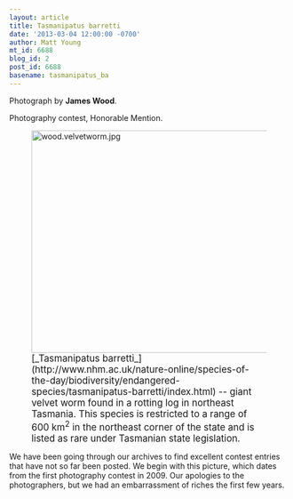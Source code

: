 ```yaml
---
layout: article
title: Tasmanipatus barretti
date: '2013-03-04 12:00:00 -0700'
author: Matt Young
mt_id: 6688
blog_id: 2
post_id: 6688
basename: tasmanipatus_ba
---
```

Photograph by **James Wood**.

Photography contest, Honorable Mention.

<figure>
<img src="http://pandasthumb.org/wood.velvetworm.jpg" alt="wood.velvetworm.jpg" width="500" height="400" />
<figcaption markdown="span">
<big>[_Tasmanipatus barretti_](http://www.nhm.ac.uk/nature-online/species-of-the-day/biodiversity/endangered-species/tasmanipatus-barretti/index.html) -- giant velvet worm found in a rotting log in northeast Tasmania. This species is restricted to a range of 600 km<sup>2</sup> in the northeast corner of the state and  is listed as rare under Tasmanian state legislation.</big>

</figcaption>
</figure>

We have been going through our archives to find excellent contest entries that have not so far been posted.  We begin with this picture, which dates from the first photography contest in 2009. Our apologies to the photographers, but we had an embarrassment of riches the first few years.
